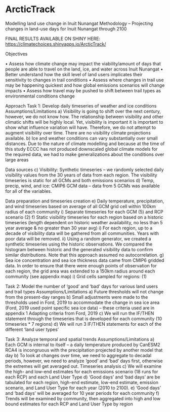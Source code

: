 # ArcticTrack
Modelling land use change in Inuit Nunangat
Methodology – Projecting changes in land-use days for Inuit Nunangat through 2100


FINAL RESULTS AVAILABLE ON SHINY HERE: https://climatechoices.shinyapps.io/ArcticTrack/


Objectives

•	Assess how climate change may impact the viability/amount of days that people are able to travel on the land, ice, and water across Inuit Nunangat
•	Better understand how the skill level of land users implicates their sensitivity to changes in trail conditions
•	Assess where changes in trail use may be happening quickest and how global emissions scenarios will change impacts
•	Assess how travel may be pushed to shift between trail types as environmental conditions change

Approach
Task 1: Develop daily timeseries of weather and ice conditions
Assumptions/Limitations
a)	Visibility is going to shift over the next century, however, we do not know how. The relationship between visibility and other climatic shifts will be highly local. Yet, visibility is important it is important to show what influence variation will have. Therefore, we do not attempt to augment visibility over time. There are no visibility climate projections available.
b)	Ice and weather conditions can vary substantially over small distances. Due to the nature of climate modelling and because at the time of this study ECCC has not produced downscaled global climate models for the required data, we had to make generalizations about the conditions over large areas

Data sources
c)	Visibility: Synthetic timeseries – we randomly selected daily visibility values from the 30 years of data from each region. The visibility timeseries is static for all GCMs and both emissions scenarios
d)	Temp, precip, wind, and ice: CMIP6 GCM data – data from 5 GCMs was available for all of the variables.




Data preparation and timeseries creation
e)	Daily temperature, precipitation, and wind timeseries based on average of all GCM grid cell within 100km radius of each community
i)	Separate timeseries for each GCM (5) and RCP scenario (2)
f)	Static visibility timeseries for each region based on a historic timeseries (length dependent on historic weather availability, no less than 5 year average & no greater than 30 year avg)
  i)	For each region, up to a decade of visibility data will be gathered from all communities. Years with poor data will be removed. 
  ii)	Using a random generator, we created a synthetic timeseries using the historic observations. We compared the histogram between historic and the generated visibility data to confirm similar distributions. Note that this approach assumed no autocorrelation.
g)	Sea ice concentration and sea ice thickness data came from CMIP6 gridded data. In order to ensure that there were enough points of observation for each region, the grid area was extended to a 150km radius around each community (see appendix map)
  i)	Grid cells sampled for regions:
(1)	

Task 2: Model the number of ‘good’ and ‘bad’ days for various land users and trail types
Assumptions/Limitations
a)	Future thresholds will not change from the present-day ranges
b)	Small adjustments were made to the thresholds used in Ford, 2019 to accommodate the change in sea ice area (Ford, 2019 used point specific sea ice data) – these criteria used are in appendix 1
Adapting criteria from Ford, 2019
c)	We will run the IF/THEN statement through the timeseries that is developed for each community (10 timeseries * 7 regions)
d)	We will run 3 IF/THEN statements for each of the different ‘land user types’

Task 3: Analyze temporal and spatial trends
Assumptions/Limitations
a)	Each GCM is internal to itself – a daily temperature produced by CanESM2 RCA4 is incongruous with the precipitation projected by another model that day
b)	To look at changes over time, we need to aggregate to decadal periods, however, we need to analyze ‘good’ and ‘bad’ days first, otherwise the extremes will get averaged out.
Timeseries analysis
c)	We will examine the high- and low-end estimates for each emissions scenario (18 runs for each RCP) and each Land User Type
d)	‘Good days’ and ‘bad days’ are be tabulated for each region, high-end estimate, low-end estimate, emission scenario, and Land User Type for each year (2010 to 2100).
e)	‘Good days’ and ‘bad days’ will be averaged for 10 year periods for each community
f)	Trends will be examined by community, then aggregated into high and low bound estimates for each RCP and Land User Type by region
